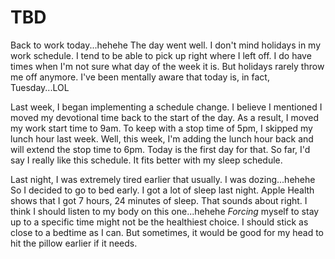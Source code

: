 # TBD

Back to work today...hehehe The day went well. I don't mind holidays in my work schedule. I tend to be able to pick up right where I left off. I do have times when I'm not sure what day of the week it is. But holidays rarely throw me off anymore. I've been mentally aware that today is, in fact, Tuesday...LOL

Last week, I began implementing a schedule change. I believe I mentioned I moved my devotional time back to the start of the day. As a result, I moved my work start time to 9am. To keep with a stop time of 5pm, I skipped my lunch hour last week. Well, this week, I'm adding the lunch hour back and will extend the stop time to 6pm. Today is the first day for that. So far, I'd say I really like this schedule. It fits better with my sleep schedule.

Last night, I was extremely tired earlier that usually. I was dozing...hehehe So I decided to go to bed early. I got a lot of sleep last night. Apple Health shows that I got 7 hours, 24 minutes of sleep. That sounds about right. I think I should listen to my body on this one...hehehe *Forcing* myself to stay up to a specific time might not be the healthiest choice. I should stick as close to a bedtime as I can. But sometimes, it would be good for my head to hit the pillow earlier if it needs.

